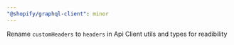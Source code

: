 ```yaml
---
"@shopify/graphql-client": minor
---
```


Rename `customHeaders` to `headers` in Api Client utils and types for readibility
